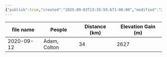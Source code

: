 ```yaml
---
{"publish":true,"created":"2025-09-03T13:35:59.671-06:00","modified":"2025-09-03T14:57:18.112-06:00","published":"2025-09-03T14:57:18.112-06:00","tags":["route"],"cssclasses":"","elevation":null,"region":"Kananaskis","location":"50.7556858, -114.9316621","DWYT":null,"Kane":"Moderate","completed":true}
---
```



| file name  |    People    | Distance (km) | Elevation Gain (m) |
| ---------- | ------------ | ------------- | ------------------ |
| 2020-09-12 | Adam, Colton |      34       |        2627        |